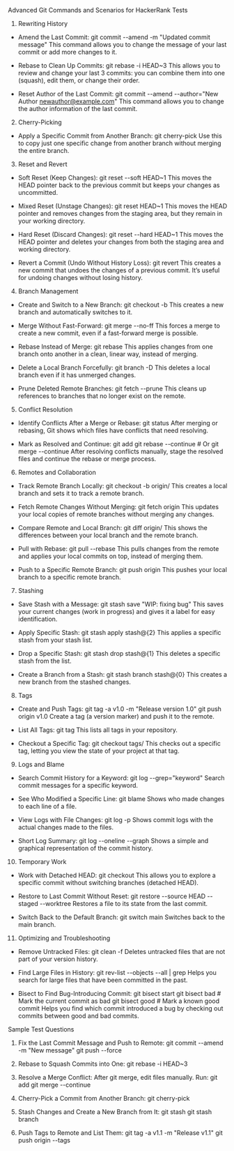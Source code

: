 
Advanced Git Commands and Scenarios for HackerRank Tests

1. Rewriting History

- Amend the Last Commit:
git commit --amend -m "Updated commit message"
This command allows you to change the message of your last commit or add more changes to it.

- Rebase to Clean Up Commits:
git rebase -i HEAD~3
This allows you to review and change your last 3 commits: you can combine them into one (squash), edit them, or change their order.

- Reset Author of the Last Commit:
git commit --amend --author="New Author <newauthor@example.com>"
This command allows you to change the author information of the last commit.

2. Cherry-Picking

- Apply a Specific Commit from Another Branch:
git cherry-pick <commit-hash>
Use this to copy just one specific change from another branch without merging the entire branch.

3. Reset and Revert

- Soft Reset (Keep Changes):
git reset --soft HEAD~1
This moves the HEAD pointer back to the previous commit but keeps your changes as uncommitted.

- Mixed Reset (Unstage Changes):
git reset HEAD~1
This moves the HEAD pointer and removes changes from the staging area, but they remain in your working directory.

- Hard Reset (Discard Changes):
git reset --hard HEAD~1
This moves the HEAD pointer and deletes your changes from both the staging area and working directory.

- Revert a Commit (Undo Without History Loss):
git revert <commit-hash>
This creates a new commit that undoes the changes of a previous commit. It’s useful for undoing changes without losing history.

4. Branch Management

- Create and Switch to a New Branch:
git checkout -b <branch-name>
This creates a new branch and automatically switches to it.

- Merge Without Fast-Forward:
git merge --no-ff <branch-name>
This forces a merge to create a new commit, even if a fast-forward merge is possible.

- Rebase Instead of Merge:
git rebase <branch-name>
This applies changes from one branch onto another in a clean, linear way, instead of merging.

- Delete a Local Branch Forcefully:
git branch -D <branch-name>
This deletes a local branch even if it has unmerged changes.

- Prune Deleted Remote Branches:
git fetch --prune
This cleans up references to branches that no longer exist on the remote.

5. Conflict Resolution

- Identify Conflicts After a Merge or Rebase:
git status
After merging or rebasing, Git shows which files have conflicts that need resolving.

- Mark as Resolved and Continue:
git add <file>
git rebase --continue  # Or git merge --continue
After resolving conflicts manually, stage the resolved files and continue the rebase or merge process.

6. Remotes and Collaboration

- Track Remote Branch Locally:
git checkout -b <branch-name> origin/<branch-name>
This creates a local branch and sets it to track a remote branch.

- Fetch Remote Changes Without Merging:
git fetch origin
This updates your local copies of remote branches without merging any changes.

- Compare Remote and Local Branch:
git diff origin/<branch-name>
This shows the differences between your local branch and the remote branch.

- Pull with Rebase:
git pull --rebase
This pulls changes from the remote and applies your local commits on top, instead of merging them.

- Push to a Specific Remote Branch:
git push origin <branch-name>
This pushes your local branch to a specific remote branch.

7. Stashing

- Save Stash with a Message:
git stash save "WIP: fixing bug"
This saves your current changes (work in progress) and gives it a label for easy identification.

- Apply Specific Stash:
git stash apply stash@{2}
This applies a specific stash from your stash list.

- Drop a Specific Stash:
git stash drop stash@{1}
This deletes a specific stash from the list.

- Create a Branch from a Stash:
git stash branch <new-branch-name> stash@{0}
This creates a new branch from the stashed changes.

8. Tags

- Create and Push Tags:
git tag -a v1.0 -m "Release version 1.0"
git push origin v1.0
Create a tag (a version marker) and push it to the remote.

- List All Tags:
git tag
This lists all tags in your repository.

- Checkout a Specific Tag:
git checkout tags/<tag-name>
This checks out a specific tag, letting you view the state of your project at that tag.

9. Logs and Blame

- Search Commit History for a Keyword:
git log --grep="keyword"
Search commit messages for a specific keyword.

- See Who Modified a Specific Line:
git blame <file>
Shows who made changes to each line of a file.

- View Logs with File Changes:
git log -p
Shows commit logs with the actual changes made to the files.

- Short Log Summary:
git log --oneline --graph
Shows a simple and graphical representation of the commit history.

10. Temporary Work

- Work with Detached HEAD:
git checkout <commit-hash>
This allows you to explore a specific commit without switching branches (detached HEAD).

- Restore to Last Commit Without Reset:
git restore --source HEAD --staged --worktree <file>
Restores a file to its state from the last commit.

- Switch Back to the Default Branch:
git switch main
Switches back to the main branch.

11. Optimizing and Troubleshooting

- Remove Untracked Files:
git clean -f
Deletes untracked files that are not part of your version history.

- Find Large Files in History:
git rev-list --objects --all | grep <file-name>
Helps you search for large files that have been committed in the past.

- Bisect to Find Bug-Introducing Commit:
git bisect start
git bisect bad              # Mark the current commit as bad
git bisect good <commit-hash>  # Mark a known good commit
Helps you find which commit introduced a bug by checking out commits between good and bad commits.

Sample Test Questions

1. Fix the Last Commit Message and Push to Remote:
git commit --amend -m "New message"
git push --force

2. Rebase to Squash Commits into One:
git rebase -i HEAD~3

3. Resolve a Merge Conflict:
After git merge, edit files manually.
Run:
git add <file>
git merge --continue

4. Cherry-Pick a Commit from Another Branch:
git cherry-pick <commit-hash>

5. Stash Changes and Create a New Branch from It:
git stash
git stash branch <new-branch-name>

6. Push Tags to Remote and List Them:
git tag -a v1.1 -m "Release v1.1"
git push origin --tags
